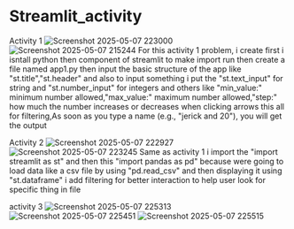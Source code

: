 # Streamlit_activity
Activity 1
![Screenshot 2025-05-07 223000](https://github.com/user-attachments/assets/2233cec4-83b6-42e3-ae02-148eba9fece3)
![Screenshot 2025-05-07 215244](https://github.com/user-attachments/assets/80649f90-4675-4b5d-87d1-7c95bc67d4ef)
  For this activity 1 problem, i create first i isntall python then component of streamlit to make import run then create a file named app1.py then input the basic structure of the app like "st.title","st.header" and also to input something i put the "st.text_input" for string and "st.number_input" for integers and others like "min_value:" minimum number allowed,"max_value:" maximum number allowed,"step:" how much the number increases or decreases when clicking arrows this all for filtering,As soon as you type a name (e.g., "jerick and 20"), you will get the output


Activity 2
![Screenshot 2025-05-07 222927](https://github.com/user-attachments/assets/d1f597ef-fef9-4b26-92e5-1b753143f0af)
![Screenshot 2025-05-07 223245](https://github.com/user-attachments/assets/21ba67e4-f992-4a5b-80df-d2b9db98f8d0)
 Same as activity 1 i import the "import streamlit as st" and then this "import pandas as pd" because were going to load data like a csv file by using "pd.read_csv" and then displaying it using "st.dataframe" i add filtering for better interaction to help user look for specific thing in file

 activity 3
 ![Screenshot 2025-05-07 225313](https://github.com/user-attachments/assets/63ff8b77-48f3-4462-a547-b13224f7bde4)
![Screenshot 2025-05-07 225451](https://github.com/user-attachments/assets/d3bd6e7b-f777-4a6f-9830-bcdf36f7493c)
![Screenshot 2025-05-07 225515](https://github.com/user-attachments/assets/15cf9c64-33f6-4906-ad30-6018b089d61c)

